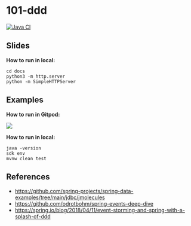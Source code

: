 # 101-ddd

[![Java CI](https://github.com/jabrena/101-ddd/actions/workflows/build.yml/badge.svg)](https://github.com/jabrena/101-ddd/actions/workflows/build.yml)

## Slides

**How to run in local:**

```
cd docs
python3 -m http.server
python -m SimpleHTTPServer
```

## Examples

**How to run in Gitpod:**

[![](https://gitpod.io/button/open-in-gitpod.svg)](https://gitpod.io/#https://github.com/jabrena/101-ddd)

**How to run in local:**

```
java -version
sdk env
mvnw clean test
```

## References

- https://github.com/spring-projects/spring-data-examples/tree/main/jdbc/jmolecules
- https://github.com/odrotbohm/spring-events-deep-dive
- https://spring.io/blog/2018/04/11/event-storming-and-spring-with-a-splash-of-ddd
